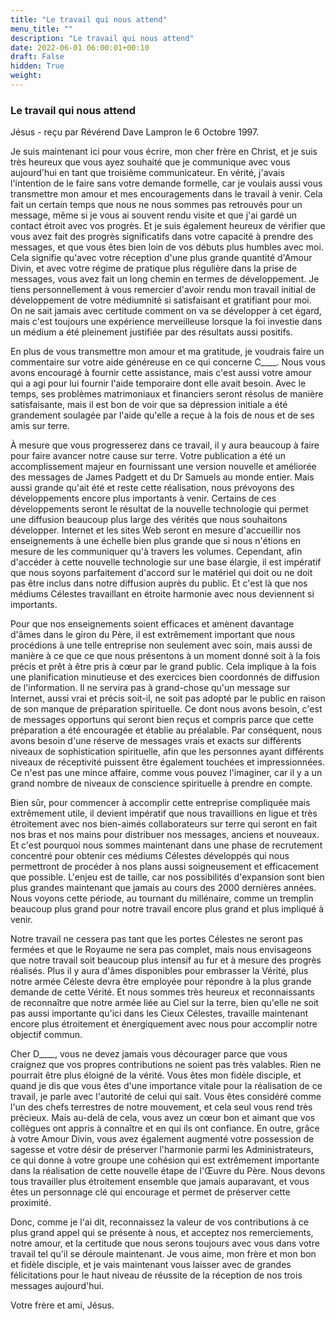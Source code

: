 ```yaml
---
title: "Le travail qui nous attend"
menu_title: ""
description: "Le travail qui nous attend"
date: 2022-06-01 06:00:01+00:10
draft: False
hidden: True
weight:
---
```

### Le travail qui nous attend

Jésus - reçu par Révérend Dave Lampron le 6 Octobre 1997.

Je suis maintenant ici pour vous écrire, mon cher frère en Christ, et je suis très heureux que vous ayez souhaité que je communique avec vous aujourd'hui en tant que troisième communicateur. En vérité, j'avais l'intention de le faire sans votre demande formelle, car je voulais aussi vous transmettre mon amour et mes encouragements dans le travail à venir. Cela fait un certain temps que nous ne nous sommes pas retrouvés pour un message, même si je vous ai souvent rendu visite et que j'ai gardé un contact étroit avec vos progrès. Et je suis également heureux de vérifier que vous avez fait des progrès significatifs dans votre capacité à prendre des messages, et que vous êtes bien loin de vos débuts plus humbles avec moi. Cela signifie qu'avec votre réception d'une plus grande quantité d'Amour Divin, et avec votre régime de pratique plus régulière dans la prise de messages, vous avez fait un long chemin en termes de développement. Je tiens personnellement à vous remercier d'avoir rendu mon travail initial de développement de votre médiumnité si satisfaisant et gratifiant pour moi. On ne sait jamais avec certitude comment on va se développer à cet égard, mais c'est toujours une expérience merveilleuse lorsque la foi investie dans un médium a été pleinement justifiée par des résultats aussi positifs.

En plus de vous transmettre mon amour et ma gratitude, je voudrais faire un commentaire sur votre aide généreuse en ce qui concerne C____. Nous vous avons encouragé à fournir cette assistance, mais c'est aussi votre amour qui a agi pour lui fournir l'aide temporaire dont elle avait besoin. Avec le temps, ses problèmes matrimoniaux et financiers seront résolus de manière satisfaisante, mais il est bon de voir que sa dépression initiale a été grandement soulagée par l'aide qu'elle a reçue à la fois de nous et de ses amis sur terre.

À mesure que vous progresserez dans ce travail, il y aura beaucoup à faire pour faire avancer notre cause sur terre. Votre publication a été un accomplissement majeur en fournissant une version nouvelle et améliorée des messages de James Padgett et du Dr Samuels au monde entier. Mais aussi grande qu'ait été et reste cette réalisation, nous prévoyons des développements encore plus importants à venir. Certains de ces développements seront le résultat de la nouvelle technologie qui permet une diffusion beaucoup plus large des vérités que nous souhaitons développer. Internet et les sites Web seront en mesure d'accueillir nos enseignements à une échelle bien plus grande que si nous n'étions en mesure de les communiquer qu'à travers les volumes. Cependant, afin d'accéder à cette nouvelle technologie sur une base élargie, il est impératif que nous soyons parfaitement d'accord sur le matériel qui doit ou ne doit pas être inclus dans notre diffusion auprès du public. Et c'est là que nos médiums Célestes travaillant en étroite harmonie avec nous deviennent si importants.

Pour que nos enseignements soient efficaces et amènent davantage d'âmes dans le giron du Père, il est extrêmement important que nous procédions à une telle entreprise non seulement avec soin, mais aussi de manière à ce que ce que nous présentons à un moment donné soit à la fois précis et prêt à être pris à cœur par le grand public. Cela implique à la fois une planification minutieuse et des exercices bien coordonnés de diffusion de l'information. Il ne servira pas à grand-chose qu'un message sur Internet, aussi vrai et précis soit-il, ne soit pas adopté par le public en raison de son manque de préparation spirituelle. Ce dont nous avons besoin, c'est de messages opportuns qui seront bien reçus et compris parce que cette préparation a été encouragée et établie au préalable. Par conséquent, nous avons besoin d'une réserve de messages vrais et exacts sur différents niveaux de sophistication spirituelle, afin que les personnes ayant différents niveaux de réceptivité puissent être également touchées et impressionnées. Ce n'est pas une mince affaire, comme vous pouvez l'imaginer, car il y a un grand nombre de niveaux de conscience spirituelle à prendre en compte.

Bien sûr, pour commencer à accomplir cette entreprise compliquée mais extrêmement utile, il devient impératif que nous travaillions en ligue et très étroitement avec nos bien-aimés collaborateurs sur terre qui seront en fait nos bras et nos mains pour distribuer nos messages, anciens et nouveaux. Et c'est pourquoi nous sommes maintenant dans une phase de recrutement concentré pour obtenir ces médiums Célestes développés qui nous permettront de procéder à nos plans aussi soigneusement et efficacement que possible. L'enjeu est de taille, car nos possibilités d'expansion sont bien plus grandes maintenant que jamais au cours des 2000 dernières années. Nous voyons cette période, au tournant du millénaire, comme un tremplin beaucoup plus grand pour notre travail encore plus grand et plus impliqué à venir.

Notre travail ne cessera pas tant que les portes Célestes ne seront pas fermées et que le Royaume ne sera pas complet, mais nous envisageons que notre travail soit beaucoup plus intensif au fur et à mesure des progrès réalisés. Plus il y aura d'âmes disponibles pour embrasser la Vérité, plus notre armée Céleste devra être employée pour répondre à la plus grande demande de cette Vérité. Et nous sommes très heureux et reconnaissants de reconnaître que notre armée liée au Ciel sur la terre, bien qu'elle ne soit pas aussi importante qu'ici dans les Cieux Célestes, travaille maintenant encore plus étroitement et énergiquement avec nous pour accomplir notre objectif commun.

Cher D____, vous ne devez jamais vous décourager parce que vous craignez que vos propres contributions ne soient pas très valables. Rien ne pourrait être plus éloigné de la vérité. Vous êtes mon fidèle disciple, et quand je dis que vous êtes d'une importance vitale pour la réalisation de ce travail, je parle avec l'autorité de celui qui sait. Vous êtes considéré comme l'un des chefs terrestres de notre mouvement, et cela seul vous rend très précieux. Mais au-delà de cela, vous avez un cœur bon et aimant que vos collègues ont appris à connaître et en qui ils ont confiance. En outre, grâce à votre Amour Divin, vous avez également augmenté votre possession de sagesse et votre désir de préserver l'harmonie parmi les Administrateurs, ce qui donne à votre groupe une cohésion qui est extrêmement importante dans la réalisation de cette nouvelle étape de l'Œuvre du Père. Nous devons tous travailler plus étroitement ensemble que jamais auparavant, et vous êtes un personnage clé qui encourage et permet de préserver cette proximité.

Donc, comme je l'ai dit, reconnaissez la valeur de vos contributions à ce plus grand appel qui se présente à nous, et acceptez nos remerciements, notre amour, et la certitude que nous serons toujours avec vous dans votre travail tel qu'il se déroule maintenant. Je vous aime, mon frère et mon bon et fidèle disciple, et je vais maintenant vous laisser avec de grandes félicitations pour le haut niveau de réussite de la réception de nos trois messages aujourd'hui.

Votre frère et ami, Jésus.